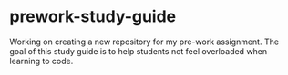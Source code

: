 # prework-study-guide
Working on creating a new repository for my pre-work assignment. The goal of this study guide is to help students not feel overloaded when learning to code. 
